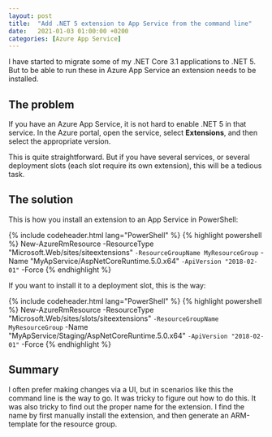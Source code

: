 ```yaml
---
layout: post
title:  "Add .NET 5 extension to App Service from the command line"
date:   2021-01-03 01:00:00 +0200
categories: [Azure App Service] 
---
```


I have started to migrate some of my .NET Core 3.1 applications to .NET 5. But
to be able to run these in Azure App Service an extension needs to be installed.

## The problem

If you have an Azure App Service, it is not hard to enable .NET 5 in that
service. In the Azure portal, open the service, select **Extensions**, and then
select the appropriate version.

This is quite straightforward. But if you have several services, or several
deployment slots (each slot require its own extension), this will be a tedious
task.

## The solution

This is how you install an extension to an App Service in PowerShell:

{% include codeheader.html lang="PowerShell" %}
{% highlight powershell %}
New-AzureRmResource -ResourceType "Microsoft.Web/sites/siteextensions" `
    -ResourceGroupName MyResourceGroup `
    -Name "MyApService/AspNetCoreRuntime.5.0.x64" `
    -ApiVersion "2018-02-01" `
    -Force
{% endhighlight %}

If you want to install it to a deployment slot, this is the way:

{% include codeheader.html lang="PowerShell" %}
{% highlight powershell %}
New-AzureRmResource -ResourceType "Microsoft.Web/sites/slots/siteextensions" `
    -ResourceGroupName MyResourceGroup `
    -Name "MyApService/Staging/AspNetCoreRuntime.5.0.x64" `
    -ApiVersion "2018-02-01" `
    -Force
{% endhighlight %}

## Summary

I often prefer making changes via a UI, but in scenarios like this the command
line is the way to go. It was tricky to figure out how to do this. It was also
tricky to find out the proper name for the extension. I find the name by first
manually install the extension, and then generate an ARM-template for the
resource group.
